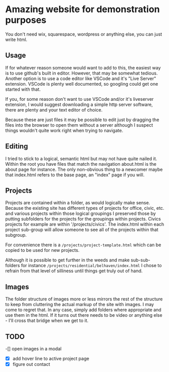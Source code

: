 # Amazing website for demonstration purposes

You don't need wix, squarespace, wordpress or anything else, you can just write html.

## Usage
If for whatever reason someone would want to add to this, the easiest way is to use github's built in editor. However, that may be somewhat tedious. Another option is to use a code editor like VSCode and it's "Live Server" extension. VSCode is plenty well documented, so googling could get one started with that. 

If you, for some reason don't want to use VSCode and/or it's liveserver extension, I would suggest downloading a simple http server software, there are plenty and your text editor of choice. 

Because these are just files it may be possible to edit just by dragging the files into the browser to open them without a server although I suspect things wouldn't quite work right when trying to navigate.

## Editing

I tried to stick to a logical, semantic html but may not have quite nailed it. Within the root you have files that match the navigation about.html is the about page for instance. The only non-obvious thing to a newcomer maybe that index.html refers to the base page, an "index" page if you will. 

## Projects

Projects are contained within a folder, as would logically make sense. Because the existing site has different types of projects for office, civic, etc. and various projects within those logical groupings I preserved those by putting subfolders for the projects for the groupings within projects. Civics projects for example are within '/projects/civics'. The index.html within each project sub-group will allow someone to see all of the projects within that subgroup.

For convenience there is a `/projects/project-template.html` which can be copied to be used for new projects.

Although it is possible to get further in the weeds and make sub-sub-folders for instance `/projects/residential/belhaven/index.html` I chose to refrain from that level of silliness until things get truly out of hand.

## Images

The folder structure of images more or less mirrors the rest of the structure to keep from cluttering the actual markup of the site with images. I may come to regret that. In any case, simply add folders where appropriate and use them in the html. If it turns out there needs to be video or anything else - I'll cross that bridge when we get to it.

## TODO
-[] open images in a modal
-[x] add hover line to active project page
-[x] figure out contact
